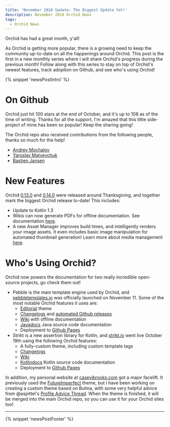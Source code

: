```yaml
---
title: 'November 2018 Update: The Biggest Update Yet!'
description: November 2018 Orchid News
tags: 
  - Orchid News
---
```


Orchid has had a great month, y'all! 

As Orchid is getting more popular, there is a growing need to keep the community up-to-date on all the happenings around Orchid. This post is the first in a new monthly series where I will share Orchid's progress during the previous month! Follow along with this series to stay on top of Orchid's newest features, track adoption on Github, and see who's using Orchid!

{% snippet 'newsPostIntro' %}

# On Github

Orchid just hit 100 stars at the end of October, and it's up to 108 as of the time of writing. Thanks for all the support, I'm amazed that this little side-project of mine has been so popular! Keep the sharing going!

The Orchid repo also received contributions from the following people, thanks so much for the help!

- [Andrey Mochalov](https://github.com/epidemia)
- [Yaroslav Matveychuk](https://github.com/yaroslavm)
- [Bastien Jansen](https://github.com/bjansen)

# New Features

Orchid [0.13.0](https://github.com/orchidhq/orchid/releases/tag/0.13.0) and [0.14.0](https://github.com/orchidhq/orchid/releases/tag/0.14.0) were released around Thanksgiving, and together mark the biggest Orchid release to-date! This includes:

- Update to Kotlin 1.3
- Wikis can now generate PDFs for offline documentation. See documentation [here](https://orchid.run/plugins/orchid-wiki-feature#offline-documentation).
- A new Asset Manager improves build times, and intelligently renders your image assets. It even includes basic image manipulation for automated thumbnail generation! Learn more about media management [here](https://orchid.run/wiki/user-manual/content-management/media).

# Who's Using Orchid?

Orchid now powers the documentation for two really incredible open-source projects, go check them out!

- Pebble is the main template engine used by Orchid, and [pebbletemplates.io](https://pebbletemplates.io/) was officially launched on November 11. Some of the most notable Orchid features it uses are:
  - [Editorial](https://orchid.run/themes/orchid-editorial-theme) theme
  - [Changelogs](https://orchid.run/plugins/orchid-changelog-feature) and [automated Github releases](https://orchid.run/wiki/user-manual/publication/github-releases)
  - [Wiki](https://orchid.run/plugins/orchid-wiki-feature) with offline documentation
  - [Javadocs](https://orchid.run/plugins/orchid-javadoc-feature) Java source code documentation
  - Deployment to [Github Pages](https://orchid.run/wiki/user-manual/publication/github-pages)
- Strikt is a new assertion library for Kotlin, and [strikt.io](https://strikt.io/) went live October 19th using the following Orchid features:
  - A fully-custom theme, including custom template tags
  - [Changelogs](https://orchid.run/plugins/orchid-changelog-feature)
  - [Wiki](https://orchid.run/plugins/orchid-wiki-feature)
  - [Kotlindocs](https://orchid.run/plugins/orchid-kotlindoc-feature) Kotlin source code documentation
  - Deployment to [Github Pages](https://orchid.run/wiki/user-manual/publication/github-pages)

In addition, my personal website at [caseyjbrooks.com](https://www.caseyjbrooks.com/) got a major facelift. It previously used the [FutureImperfect](https://orchid.run/themes/orchid-future-imperfect-theme) theme, but I have been working on creating a custom theme based on Bulma, with some very helpful advice from @aspittel's [Profile Advice Thread](https://dev.to/aspittel/portfolio-advice-thread-56g9). When the theme is finished, it will be merged into the main Orchid repo, so you can use it for your Orchid sites too!

---

{% snippet 'newsPostFooter' %}
